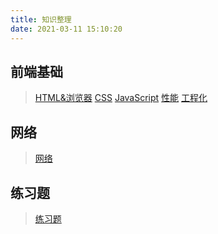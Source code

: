 ```yaml
---
title: 知识整理
date: 2021-03-11 15:10:20
---
```


## 前端基础
>[HTML&浏览器](/All/html "HTML与浏览器")
>[CSS](/All/css "CSS")
>[JavaScript](/All/js "javaScript")
>[性能](/All/performance "性能")
>[工程化](/All/engineering "工程化")

## 网络
>[网络](/All/http "网络")

## 练习题
>[练习题](/All/practice "练习题")
